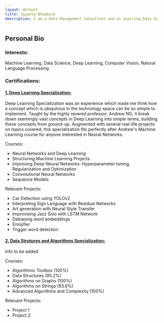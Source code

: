 ```yaml
---
layout: default
title: Jayanta Bhowmick
description: I am a Data Management Consultant and an aspiring Data Scientist. I am currently applying for Master's in Computer Science for Fall '19.
---
```


## **Personal Bio**

### **Interests:** 
Machine Learning, Data Science, Deep Learning, Computer Vision, Natural Language Processing

### **Certifications:**
#### [**1. Deep Learning Specialization:**](https://www.coursera.org/account/accomplishments/specialization/TUC5PDD83AYS)
Deep Learning Specialization was an experience which made me think how a concept which is ubiquitous in the technology space can be so simple to implement. Taught by the highly revered professor, Andrew NG, it break down seemingly vast concepts in Deep Learning into simple terms, building these concepts from ground-up. Augmented with several real-life projects on topics covered, this specialization fits perfectly after Andrew's Machine Learning course for anyone interested in Neural Networks. 

Courses: 
* Neural Networks and Deep Learning
* Structuring Machine Learning Projects
* Improving Deep Neural Networks: Hyperparameter tuning, Regularization and Optimization
* Convolutional Neural Networks
* Sequence Models

Relevant Projects:
* Car Detection using YOLOv2
* Interpreting Sign Language with Residual Networks
* Art generation with Neural Style Transfer
* Improvising Jazz Solo with LSTM Network
* Debiasing word embeddings
* Emojifier
* Trigger word detection

#### [**2. Data Strutures and Algorithms Specialization:**](https://www.coursera.org/account/accomplishments/specialization/9YX2CMYFYG7Y)
Info to be added

Courses: 
* Algorithmic Toolbox (100%)
* Data Structures (95.2%)
* Algorithms on Graphs (100%)
* Algorithms on Strings (93.6%)
* Advanced Algorithms and Complexity (100%)

Relevant Projects:
* Project 1
* Project 2
